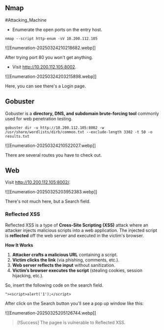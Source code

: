 ## Nmap

#Attacking_Machine 
- Enumerate the open ports on the entry host.

```
nmap --script http-enum -sV 10.200.112.105
```

![[Enumeration-20250324210218682.webp]]

After trying port 80 you won't get anything.

- Visit http://10.200.112.105:8002.

![[Enumeration-20250324203215898.webp]]


Here, you can see there's a Login page.


## Gobuster

Gobuster is a **directory, DNS, and subdomain brute-forcing tool** commonly used for web penetration testing.

```
gobuster dir -u http://10.200.112.105:8002 -w /usr/share/wordlists/dirb/common.txt --exclude-length 3302 -t 50 -o results.txt
```

![[Enumeration-20250324210522027.webp]]

There are several routes you have to check out.

## Web

Visit http://10.200.112.105:8002/.

![[Enumeration-20250325203952383.webp]]

There's not much here, but a Search field.

### Reflected XSS

Reflected XSS is a type of **Cross-Site Scripting (XSS)** attack where an attacker injects malicious scripts into a web application. The injected script is **reflected** off the web server and executed in the victim's browser.

**How It Works**

1. **Attacker crafts a malicious URL** containing a script.
2. **Victim clicks the link** (via phishing, comments, etc.).
3. **Web server reflects the input** without sanitization.
4. **Victim’s browser executes the script** (stealing cookies, session hijacking, etc.).


So, insert the following code on the search field.

```
"><script>alert('1');</script>
```

After click on the Search button you'll see a pop up window like this:

![[Enumeration-20250325205126744.webp]]

>[!Success]
>The pagee is vulnerable to Reflected XSS.

